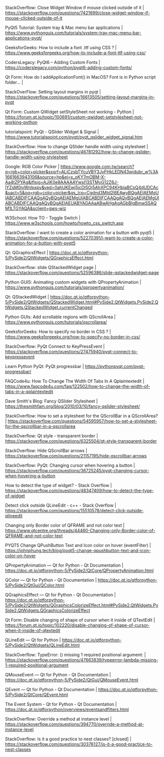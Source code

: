 StackOverflow: Close Widget Window if mouse clicked outside of it |
https://stackoverflow.com/questions/7421699/close-widget-window-if-mouse-clicked-outside-of-it

PyQt5 Tutorial: System tray & Mac menu bar applications |
https://www.pythonguis.com/tutorials/system-tray-mac-menu-bar-applications-pyqt/

GeeksforGeeks: How to include a font .ttf using CSS ? |
https://www.geeksforgeeks.org/how-to-include-a-font-ttf-using-css/

CodersLegacy: PyQt6 – Adding Custom Fonts | 
https://coderslegacy.com/python/pyqt6-adding-custom-fonts/

Qt Form: How do I addApplicationFont() in MacOS? Font is in Python script folder... |

StackOverFlow: Setting layout margins in pyqt |
https://stackoverflow.com/questions/16613505/setting-layout-margins-in-pyqt

Qt Form: Custom QWidget setStyleSheet not working - Python |
https://forum.qt.io/topic/100691/custom-qwidget-setstylesheet-not-working-python

tutorialspoint: PyQt - QSlider Widget & Signal |
https://www.tutorialspoint.com/pyqt/pyqt_qslider_widget_signal.htm

StackOverflow: How to change QSlider handle width using stylesheet |
https://stackoverflow.com/questions/46781292/how-to-change-qslider-handle-width-using-stylesheet

Google: RGB Color Picker |
https://www.google.com.tw/search?q=rgb+color+picker&sxsrf=ALiCzsbTYcuVBY3JvFHkLEDN43widubr_w%3A1661663943106&source=hp&ei=x_oKY7mOBM-X-Aa4tZPYAg&iflsig=AJiK0e8AAAAAYwsI13STMyG12Z6J-lYZsM0iyWnIpxpv&ved=0ahUKEwj5jcDI5Oj5AhXPC94KHbjaBCsQ4dUDCAc&uact=5&oq=rgb+color+picker&gs_lcp=Cgdnd3Mtd2l6EAwyBQgAEIAEMgUIABCABDIFCAAQgAQyBQgAEIAEMgUIABCABDIFCAAQgAQyBQgAEIAEMgUIABCABDIFCAAQgAQyBQgAEIAEUABYAGAAaABwAHgAgAGbBIgBmwSSAQM1LTGYAQA&sclient=gws-wiz

W3School: How TO - Toggle Switch |
https://www.w3schools.com/howto/howto_css_switch.asp

StackOverflow: I want to create a color animation for a button with pyqt5 |
https://stackoverflow.com/questions/52270391/i-want-to-create-a-color-animation-for-a-button-with-pyqt5

Qt: QGraphicsEffect |
https://doc.qt.io/qtforpython-5/PySide2/QtWidgets/QGraphicsEffect.html

StackOverflow: slide QStackedWidget page |
https://stackoverflow.com/questions/52596386/slide-qstackedwidget-page

Python GUIS: Animating custom widgets with QPropertyAnimation |  
https://www.pythonguis.com/tutorials/qpropertyanimation/

Qt: QStackedWidget | 
https://doc.qt.io/qtforpython-5/PySide2/QtWidgets/QStackedWidget.html#PySide2.QtWidgets.PySide2.QtWidgets.QStackedWidget.currentChanged

Python GUIs: Add scrollable regions with QScrollArea |
https://www.pythonguis.com/tutorials/qscrollarea/

GeeksforGeeks: How to specify no border in CSS ? |
https://www.geeksforgeeks.org/how-to-specify-no-border-in-css/

StackOverflow: PyQt Connect to KeyPressEvent |
https://stackoverflow.com/questions/27475940/pyqt-connect-to-keypressevent

Learn Python PyQt: PyQt progressbar |
https://pythonpyqt.com/pyqt-progressbar/

FAQCode4u: How To Change The Width Of Tabs In A Qplaintextedit | 
https://www.faqcode4u.com/faq/122502/how-to-change-the-width-of-tabs-in-a-qplaintextedit

Dave Smith's Blog: Fancy QSlider Stylesheet |
https://thesmithfam.org/blog/2010/03/10/fancy-qslider-stylesheet/

StackOverflow: How to set a stylesheet for the QScrollBar in a QScrollArea? |
https://stackoverflow.com/questions/54595957/how-to-set-a-stylesheet-for-the-qscrollbar-in-a-qscrollarea

StackOverflow: Qt style - transparent border | 
https://stackoverflow.com/questions/6325504/qt-style-transparent-border

StackOverflow: Hide QScrollBar arrows |
https://stackoverflow.com/questions/21157195/hide-qscrollbar-arrows

StackOverflow: PyQt: Changing cursor when hovering a button |
https://stackoverflow.com/questions/36725245/pyqt-changing-cursor-when-hovering-a-button


How to detect the type of widget? - Stack Overflow | 
https://stackoverflow.com/questions/48347409/how-to-detect-the-type-of-widget

Detect click outside QLineEdit - c++ - Stack Overflow |
https://stackoverflow.com/questions/15510578/detect-click-outside-qlineedit

Changing only Border color of QFRAME and not color text | 
https://www.qtcentre.org/threads/44460-Changing-only-Border-color-of-QFRAME-and-not-color-text

PYQT5 Change QPushButton Text and Icon color on hover (eventFilter) | 
https://johnphung.tech/blog/pyqt5-change-qpushbutton-text-and-icon-color-on-hover

QPropertyAnimation — Qt for Python - Qt Documentation | 
https://doc.qt.io/qtforpython-5/PySide2/QtCore/QPropertyAnimation.html


QColor — Qt for Python - Qt Documentation |
https://doc.qt.io/qtforpython-5/PySide2/QtGui/QColor.html

QGraphicsEffect — Qt for Python - Qt Documentation |
https://doc.qt.io/qtforpython-5/PySide2/QtWidgets/QGraphicsColorizeEffect.html#PySide2.QtWidgets.PySide2.QtWidgets.QGraphicsColorizeEffect

Qt Form: Disable changing of shape of cursor when it inside of QTextEdit |
https://forum.qt.io/topic/102220/disable-changing-of-shape-of-cursor-when-it-inside-of-qtextedit

QLineEdit — Qt for Python | 
https://doc.qt.io/qtforpython-5/PySide2/QtWidgets/QLineEdit.html

StackOverflow: TypeError: <lambda>() missing 1 required positional argument: | 
https://stackoverflow.com/questions/47663839/typeerror-lambda-missing-1-required-positional-argument

QMouseEvent — Qt for Python - Qt Documentation | 
https://doc.qt.io/qtforpython-5/PySide2/QtGui/QMouseEvent.html

QEvent — Qt for Python - Qt Documentation | 
https://doc.qt.io/qtforpython-5/PySide2/QtCore/QEvent.html

The Event System - Qt for Python - Qt Documentation |
https://doc.qt.io/qtforpython/overviews/eventsandfilters.html

StackOverflow: Override a method at instance level | 
https://stackoverflow.com/questions/394770/override-a-method-at-instance-level

StackOverflow: Is it a good practice to nest classes? [closed] |
https://stackoverflow.com/questions/30376127/is-it-a-good-practice-to-nest-classes
